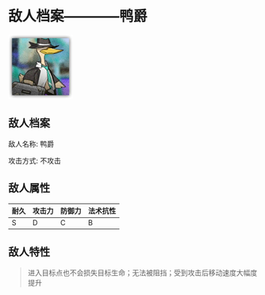 # 敌人档案————鸭爵

![鸭爵](./eneIcons/鸭爵.png)

## 敌人档案

敌人名称: 鸭爵

攻击方式: 不攻击

## 敌人属性

| 耐久      | 攻击力  | 防御力 | 法术抗性 |
|---------|------|-----|------|
| S | D | C | B |

## 敌人特性
> 进入目标点也不会损失目标生命；无法被阻挡；受到攻击后移动速度大幅度提升
